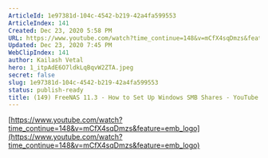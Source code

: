 ```yaml
---
ArticleId: 1e97381d-104c-4542-b219-42a4fa599553
ArticleIndex: 141
Created: Dec 23, 2020 5:58 PM
URL: https://www.youtube.com/watch?time_continue=148&v=mCfX4sqDmzs&feature=emb_logo
Updated: Dec 23, 2020 7:45 PM
WebClipIndex: 141
author: Kailash Vetal
hero: 1_itpAdE6O7ldkLqBqvW2ZTA.jpeg
secret: false
slug: 1e97381d-104c-4542-b219-42a4fa599553
status: publish-ready
title: (149) FreeNAS 11.3 - How to Set Up Windows SMB Shares - YouTube
---
```

[https://www.youtube.com/watch?time_continue=148&v=mCfX4sqDmzs&feature=emb_logo](https://www.youtube.com/watch?time_continue=148&v=mCfX4sqDmzs&feature=emb_logo)

